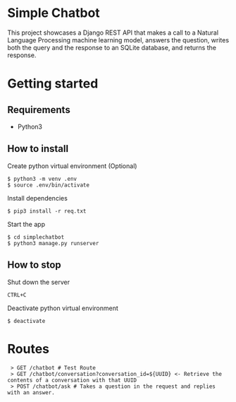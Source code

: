 # Simple Chatbot

This project showcases a Django REST API that makes a call to a Natural Language Processing machine learning model, answers the question, writes both the query and the response to an SQLite database, and returns the response.

# Getting started

## Requirements
- Python3

## How to install

Create python virtual environment (Optional)
```
$ python3 -m venv .env
$ source .env/bin/activate
```
Install dependencies
```
$ pip3 install -r req.txt
```
Start the app
```
$ cd simplechatbot
$ python3 manage.py runserver
```

## How to stop
Shut down the server
```
CTRL+C
```
Deactivate python virtual environment
```
$ deactivate
```

# Routes

```
 > GET /chatbot # Test Route
 > GET /chatbot/conversation?conversation_id=${UUID} <- Retrieve the contents of a conversation with that UUID
 > POST /chatbot/ask # Takes a question in the request and replies with an answer.

```